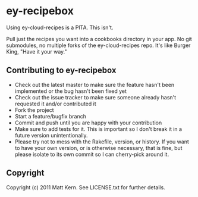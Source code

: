 # ey-recipebox

Using ey-cloud-recipes is a PITA. This isn't.

Pull just the recipes you want into a cookbooks directory in your app. No git submodules, no multiple forks of the ey-cloud-recipes repo. It's like Burger King, "Have it your way."

## Contributing to ey-recipebox
 
* Check out the latest master to make sure the feature hasn't been implemented or the bug hasn't been fixed yet
* Check out the issue tracker to make sure someone already hasn't requested it and/or contributed it
* Fork the project
* Start a feature/bugfix branch
* Commit and push until you are happy with your contribution
* Make sure to add tests for it. This is important so I don't break it in a future version unintentionally.
* Please try not to mess with the Rakefile, version, or history. If you want to have your own version, or is otherwise necessary, that is fine, but please isolate to its own commit so I can cherry-pick around it.

## Copyright

Copyright (c) 2011 Matt Kern. See LICENSE.txt for
further details.

